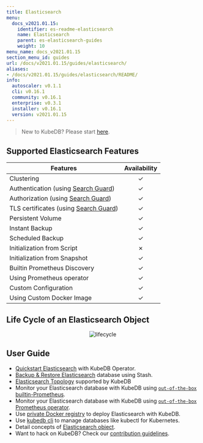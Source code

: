 ```yaml
---
title: Elasticsearch
menu:
  docs_v2021.01.15:
    identifier: es-readme-elasticsearch
    name: Elasticsearch
    parent: es-elasticsearch-guides
    weight: 10
menu_name: docs_v2021.01.15
section_menu_id: guides
url: /docs/v2021.01.15/guides/elasticsearch/
aliases:
- /docs/v2021.01.15/guides/elasticsearch/README/
info:
  autoscaler: v0.1.1
  cli: v0.16.1
  community: v0.16.1
  enterprise: v0.3.1
  installer: v0.16.1
  version: v2021.01.15
---
```


> New to KubeDB? Please start [here](/docs/v2021.01.15/README).

## Supported Elasticsearch Features

| Features                                                                              | Availability |
| ------------------------------------------------------------------------------------- | :----------: |
| Clustering                                                                            |   &#10003;   |
| Authentication (using [Search Guard](https://github.com/floragunncom/search-guard))   |   &#10003;   |
| Authorization (using [Search Guard](https://github.com/floragunncom/search-guard))    |   &#10003;   |
| TLS certificates (using [Search Guard](https://github.com/floragunncom/search-guard)) |   &#10003;   |
| Persistent Volume                                                                     |   &#10003;   |
| Instant Backup                                                                        |   &#10003;   |
| Scheduled Backup                                                                      |   &#10003;   |
| Initialization from Script                                                            |   &#10007;   |
| Initialization from Snapshot                                                          |   &#10003;   |
| Builtin Prometheus Discovery                                                          |   &#10003;   |
| Using Prometheus operator                                                             |   &#10003;   |
| Custom Configuration                                                                  |   &#10003;   |
| Using Custom Docker Image                                                             |   &#10003;   |

## Life Cycle of an Elasticsearch Object

<p align="center">
  <img alt="lifecycle"  src="/docs/v2021.01.15/images/elasticsearch/lifecycle.png">
</p>

## User Guide

- [Quickstart Elasticsearch](/docs/v2021.01.15/guides/elasticsearch/quickstart/quickstart) with KubeDB Operator.
- [Backup & Restore Elasticsearch](/docs/v2021.01.15/guides/elasticsearch/backup/stash) database using Stash.
- [Elasticsearch Topology](/docs/v2021.01.15/guides/elasticsearch/clustering/topology) supported by KubeDB
- Monitor your Elasticsearch database with KubeDB using [`out-of-the-box` builtin-Prometheus](/docs/v2021.01.15/guides/elasticsearch/monitoring/using-builtin-prometheus).
- Monitor your Elasticsearch database with KubeDB using [`out-of-the-box` Prometheus operator](/docs/v2021.01.15/guides/elasticsearch/monitoring/using-prometheus-operator).
- Use [private Docker registry](/docs/v2021.01.15/guides/elasticsearch/private-registry/using-private-registry) to deploy Elasticsearch with KubeDB.
- Use [kubedb cli](/docs/v2021.01.15/guides/elasticsearch/cli/cli) to manage databases like kubectl for Kubernetes.
- Detail concepts of [Elasticsearch object](/docs/v2021.01.15/guides/elasticsearch/concepts/elasticsearch).
- Want to hack on KubeDB? Check our [contribution guidelines](/docs/v2021.01.15/CONTRIBUTING).
